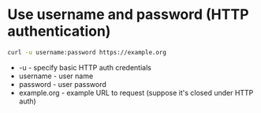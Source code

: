 # Use username and password (HTTP authentication)

```bash
curl -u username:password https://example.org
```

- -u - specify basic HTTP auth credentials
- username - user name
- password - user password
- example.org - example URL to request (suppose it's closed under HTTP auth)
